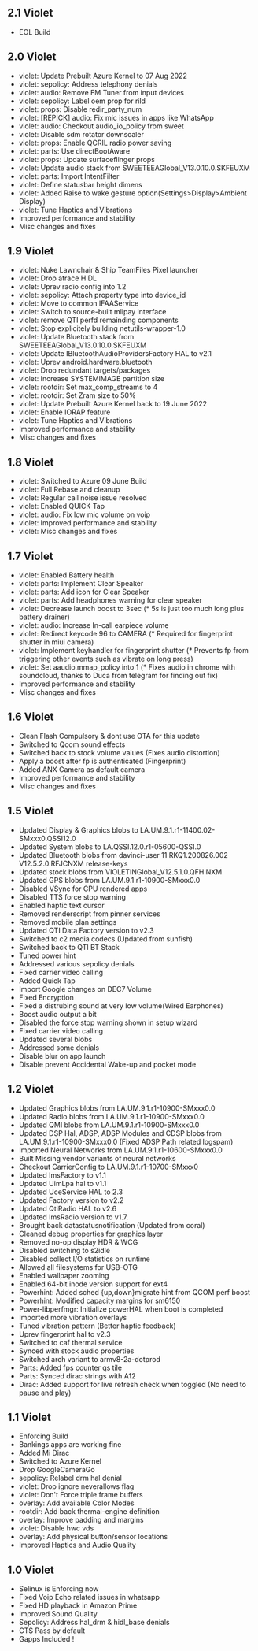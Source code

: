 ## 2.1 Violet
- EOL Build

## 2.0 Violet
* violet: Update Prebuilt Azure Kernel to 07 Aug 2022
* violet: sepolicy: Address telephony denials
* violet: audio: Remove FM Tuner from input devices
* violet: sepolicy: Label oem prop for rild
* violet: props: Disable redir_party_num
* violet: [REPICK] audio: Fix mic issues in apps like WhatsApp
* violet: audio: Checkout audio_io_policy from sweet
* violet: Disable sdm rotator downscaler
* violet: props: Enable QCRIL radio power saving
* violet: parts: Use directBootAware
* violet: props: Update surfaceflinger props
* violet: Update audio stack from SWEETEEAGlobal_V13.0.10.0.SKFEUXM
* violet: parts: Import IntentFilter
* violet: Define statusbar height dimens
* violet: Added Raise to wake gesture option(Settings>Display>Ambient Display)
* violet: Tune Haptics and Vibrations
* Improved performance and stability
* Misc changes and fixes

## 1.9 Violet
* violet: Nuke Lawnchair & Ship TeamFiles Pixel launcher
* violet: Drop atrace HIDL
* violet: Uprev radio config into 1.2
* violet: sepolicy: Attach property type into device_id
* violet: Move to common IFAAService
* violet: Switch to source-built mlipay interface
* violet: remove QTI perfd remainding components
* violet: Stop explicitely building netutils-wrapper-1.0
* violet: Update Bluetooth stack from SWEETEEAGlobal_V13.0.10.0.SKFEUXM
* violet: Update IBluetoothAudioProvidersFactory HAL to v2.1
* violet: Uprev android.hardware.bluetooth
* violet: Drop redundant targets/packages
* violet: Increase SYSTEMIMAGE partition size
* violet: rootdir: Set max_comp_streams to 4
* violet: rootdir: Set Zram size to 50%
* violet: Update Prebuilt Azure Kernel back to 19 June 2022
* violet: Enable IORAP feature
* violet: Tune Haptics and Vibrations
* Improved performance and stability
* Misc changes and fixes

## 1.8 Violet
- violet: Switched to Azure 09 June Build
- violet: Full Rebase and cleanup
- violet: Regular call noise issue resolved
- violet: Enabled QUICK Tap
- violet: audio: Fix low mic volume on voip
- violet: Improved performance and stability
- violet: Misc changes and fixes

## 1.7 Violet
- violet: Enabled Battery health 
- violet: parts: Implement Clear Speaker
- violet: parts: Add icon for Clear Speaker 
- violet: parts: Add headphones warning for clear speaker
- violet: Decrease launch boost to 3sec (* 5s is just too much long plus battery drainer)
- violet: audio: Increase In-call earpiece volume
- violet: Redirect keycode 96 to CAMERA (* Required for fingerprint shutter in miui camera)
- violet: Implement keyhandler for fingerprint shutter (* Prevents fp from triggering other events such as vibrate on long press)
- violet: Set aaudio.mmap_policy into 1 (* Fixes audio in chrome with soundcloud, thanks to Duca from telegram for finding out fix)
- Improved performance and stability 
- Misc changes and fixes

## 1.6 Violet
- Clean Flash Compulsory & dont use OTA for this update
- Switched to Qcom sound effects
- Switched back to stock volume values (Fixes audio distortion)
- Apply a boost after fp is authenticated (Fingerprint)
- Added ANX Camera as default camera
- Improved performance and stability 
- Misc changes and fixes


## 1.5 Violet
- Updated Display & Graphics blobs to LA.UM.9.1.r1-11400.02-SMxxx0.QSSI12.0
- Updated System blobs to LA.QSSI.12.0.r1-05600-QSSI.0
- Updated Bluetooth blobs from davinci-user 11 RKQ1.200826.002 V12.5.2.0.RFJCNXM release-keys
- Updated stock blobs from VIOLETINGlobal_V12.5.1.0.QFHINXM
- Updated GPS blobs from LA.UM.9.1.r1-10900-SMxxx0.0
- Disabled VSync for CPU rendered apps 
- Disabled TTS force stop warning 
- Enabled haptic text cursor
- Removed renderscript from pinner services
- Removed mobile plan settings
- Updated QTI Data Factory version to v2.3 
- Switched to c2 media codecs (Updated from sunfish)
- Switched back to QTI BT Stack
- Tuned power hint
- Addressed various sepolicy denials
- Fixed carrier video calling
- Added Quick Tap
- Import Google changes on DEC7 Volume
- Fixed Encryption
- Fixed a distrubing sound at very low volume(Wired Earphones)
- Boost audio output a bit
- Disabled the force stop warning shown in setup wizard
- Fixed carrier video calling
- Updated several blobs
- Addressed some denials
- Disable blur on app launch
- Disable prevent Accidental Wake-up and pocket mode

## 1.2 Violet

- Updated Graphics blobs from LA.UM.9.1.r1-10900-SMxxx0.0
- Updated Radio blobs from LA.UM.9.1.r1-10900-SMxxx0.0
- Updated QMI blobs from LA.UM.9.1.r1-10900-SMxxx0.0
- Updated DSP Hal, ADSP, ADSP Modules and CDSP blobs from LA.UM.9.1.r1-10900-SMxxx0.0 (Fixed ADSP Path related logspam)
- Imported Neural Networks from LA.UM.9.1.r1-10600-SMxxx0.0
- Built Missing vendor variants of neural networks
- Checkout CarrierConfig to LA.UM.9.1.r1-10700-SMxxx0
- Updated ImsFactory to v1.1 
- Updated UimLpa hal to v1.1 
- Updated UceService HAL to 2.3 
- Updated Factory version to v2.2 
- Updated QtiRadio HAL to v2.6
- Updated ImsRadio version to v1.7. 
- Brought back datastatusnotification (Updated from coral)
- Cleaned debug properties for graphics layer
- Removed no-op display HDR & WCG 
- Disabled switching to s2idle 
- Disabled collect I/O statistics on runtime 
- Allowed all filesystems for USB-OTG 
- Enabled wallpaper zooming
- Enabled 64-bit inode version support for ext4 
- Powerhint: Added sched {up,down}migrate hint from QCOM perf boost
- Powerhint: Modified capacity margins for sm6150
- Power-libperfmgr: Initialize powerHAL when boot is completed
- Imported more vibration overlays
- Tuned vibration pattern (Better haptic feedback)
- Uprev fingerprint hal to v2.3
- Switched to caf thermal service
- Synced with stock audio properties
- Switched arch variant to armv8-2a-dotprod
- Parts: Added fps counter qs tile
- Parts: Synced dirac strings with A12
- Dirac: Added support for live refresh check when toggled (No need to pause and play)

## 1.1 Violet

- Enforcing Build
- Bankings apps are working fine
- Added Mi Dirac
- Switched to Azure Kernel
- Drop GoogleCameraGo
- sepolicy: Relabel drm hal denial 
- violet: Drop ignore neverallows flag
- violet: Don't Force triple frame buffers
- overlay: Add available Color Modes 
- rootdir: Add back thermal-engine definition 
- overlay: Improve padding and margins
- violet: Disable hwc vds
- overlay: Add physical button/sensor locations 
- Improved Haptics and Audio Quality

## 1.0 Violet

- Selinux is Enforcing now
- Fixed Voip Echo related issues in whatsapp
- Fixed HD playback in Amazon Prime
- Improved Sound Quality 
- Sepolicy: Address hal_drm & hidl_base denials
- CTS Pass by default
- Gapps Included ! 
